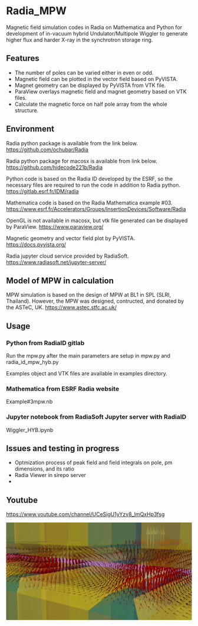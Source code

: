# Radia_MPW
Magnetic field simulation codes in Radia on Mathematica and Python for development of in-vacuum hybrid Undulator/Multipole Wiggler to generate higher flux and harder X-ray in the synchrotron storage ring.

## Features
- The number of poles can be varied either in even or odd. 
- Magnetic field can be plotted in the vector field based on PyVISTA.
- Magnet geometry can be displayed by PyVISTA from VTK file.
- ParaView overlays magnetic field and magnet geometry based on VTK files.
- Calculate the magnetic force on half pole array from the whole structure.

## Environment
Radia python package is available from the link below.
https://github.com/ochubar/Radia

Radia python package for macosx is available from link below.
https://github.com/hidecode221b/Radia

Python code is based on the Radia ID developed by the ESRF, so the necessary files are required to run the code in addition to Radia python.
https://gitlab.esrf.fr/IDM/radia

Mathematica code is based on the Radia Mathematica example #03.
https://www.esrf.fr/Accelerators/Groups/InsertionDevices/Software/Radia

OpenGL is not available in macosx, but vtk file generated can be displayed by ParaView.
https://www.paraview.org/

Magnetic geometry and vector field plot by PyVISTA.
https://docs.pyvista.org/

Radia jupyter cloud service provided by RadiaSoft.
https://www.radiasoft.net/jupyter-server/

## Model of MPW in calculation
MPW simulation is based on the design of MPW at BL1 in SPL (SLRI, Thailand). However, the MPW was designed, contructed, and donated by the ASTeC, UK.
https://www.astec.stfc.ac.uk/

## Usage
### Python from RadiaID gitlab
Run the mpw.py after the main parameters are setup in mpw.py and radia_id_mpw_hyb.py 

Examples object and VTK files are available in examples directory.

### Mathematica from ESRF Radia website
Example#3mpw.nb

### Jupyter notebook from RadiaSoft Jupyter server with RadiaID
Wiggler_HYB.ipynb

## Issues and testing in progress
- Optmization process of peak field and field integrals on pole, pm dimensions, and its ratio
- Radia Viewer in sirepo server
- 

## Youtube
https://www.youtube.com/channel/UCeSigU1yYzv8_lmQxHp3fsg


![VectorField](https://github.com/hidecode221b/Radia_MPW/blob/main/images/Screen%20Shot%202022-02-03%20at%2020.05.15.png "ParaView 3D magnetic field visualization with magnet geometry")
